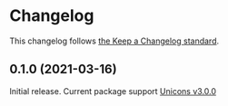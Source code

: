 # Changelog

This changelog follows [the Keep a Changelog standard](https://keepachangelog.com).

## 0.1.0 (2021-03-16)

Initial release.
Current package support [Unicons v3.0.0](https://github.com/Iconscout/unicons/releases/tag/v3.0.0)
